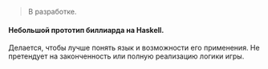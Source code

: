 > В разработке.

#### Небольшой прототип биллиарда на Haskell.

Делается, чтобы лучше понять язык и возможности его применения.
Не претендует на законченность или полную реализацию логики игры.
